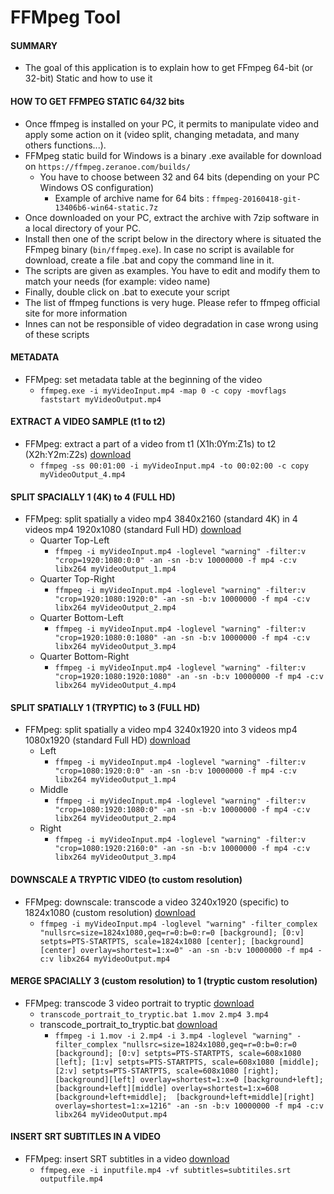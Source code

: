 # FFMpeg Tool

#### **SUMMARY**
- The goal of this application is to explain how to get FFmpeg 64-bit (or 32-bit) Static and how to use it

#### **HOW TO GET FFMPEG STATIC 64/32 bits**
- Once ffmpeg is installed on your PC, it permits to manipulate video and apply some action on it (video split, changing metadata, and many others functions...).
- FFMpeg static build for Windows is a binary .exe available for download on ```https://ffmpeg.zeranoe.com/builds/```
	- You have to choose between 32 and 64 bits (depending on your PC Windows OS configuration)
		- Example of archive name for 64 bits : ```ffmpeg-20160418-git-13406b6-win64-static.7z```
- Once downloaded on your PC, extract the archive with 7zip software in a local directory of your PC.
- Install then one of the script below in the directory where is situated the FFmpeg binary (```bin/ffmpeg.exe```). In case no script is available for download, create a file .bat and copy the command line  in it.
- The scripts are given as examples. You have to edit and modify them to match your needs (for example: video name)
- Finally, double click on .bat to execute your script
- The list of ffmpeg functions is very huge. Please refer to ffmpeg official site for more information
- Innes can not be responsible of video degradation in case wrong using of these scripts
#### **METADATA**
- FFMpeg: set metadata table at the beginning of the video
	- ```ffmpeg.exe -i myVideoInput.mp4 -map 0 -c copy -movflags faststart myVideoOutput.mp4```
#### **EXTRACT A VIDEO SAMPLE (t1 to t2)**
- FFMpeg: extract a part of a video from t1 (X1h:0Ym:Z1s) to t2 (X2h:Y2m:Z2s) [download](https://github.com/innes-labs/archives/downloads/tools/extract_a_part_of_video_T1min_to_T2min-V1.10.10.bat)
	- ```ffmpeg -ss 00:01:00 -i myVideoInput.mp4 -to 00:02:00 -c copy myVideoOutput_4.mp4```
#### **SPLIT SPACIALLY 1 (4K) to 4 (FULL HD)**
- FFMpeg: split spatially a video mp4 3840x2160 (standard 4K) in 4 videos mp4 1920x1080 (standard Full HD) [download](https://github.com/innes-labs/archives/downloads/tools/crop_4-V1.10.10.bat)
	- Quarter Top-Left
		- ```ffmpeg -i myVideoInput.mp4 -loglevel "warning" -filter:v "crop=1920:1080:0:0" -an -sn -b:v 10000000 -f mp4 -c:v libx264 myVideoOutput_1.mp4```
	- Quarter Top-Right
		- ```ffmpeg -i myVideoInput.mp4 -loglevel "warning" -filter:v "crop=1920:1080:1920:0" -an -sn -b:v 10000000 -f mp4 -c:v libx264 myVideoOutput_2.mp4```
	- Quarter Bottom-Left
		- ```ffmpeg -i myVideoInput.mp4 -loglevel "warning" -filter:v "crop=1920:1080:0:1080" -an -sn -b:v 10000000 -f mp4 -c:v libx264 myVideoOutput_3.mp4```
	- Quarter Bottom-Right
		- ```ffmpeg -i myVideoInput.mp4 -loglevel "warning" -filter:v "crop=1920:1080:1920:1080" -an -sn -b:v 10000000 -f mp4 -c:v libx264 myVideoOutput_4.mp4```
#### **SPLIT SPATIALLY 1 (TRYPTIC) to 3 (FULL HD)**
- FFMpeg: split spatially a video mp4 3240x1920 into 3 videos mp4 1080x1920 (standard Full HD) [download](https://github.com/innes-labs/archives/downloads/tools/crop_3_tryptic-V1.10.10.bat)
	- Left
		- ```ffmpeg -i myVideoInput.mp4 -loglevel "warning" -filter:v "crop=1080:1920:0:0" -an -sn -b:v 10000000 -f mp4 -c:v libx264 myVideoOutput_1.mp4```
	- Middle
		- ```ffmpeg -i myVideoInput.mp4 -loglevel "warning" -filter:v "crop=1080:1920:1080:0" -an -sn -b:v 10000000 -f mp4 -c:v libx264 myVideoOutput_2.mp4```
	- Right
		- ```ffmpeg -i myVideoInput.mp4 -loglevel "warning" -filter:v "crop=1080:1920:2160:0" -an -sn -b:v 10000000 -f mp4 -c:v libx264 myVideoOutput_3.mp4```
#### **DOWNSCALE A TRYPTIC VIDEO (to custom resolution)**
- FFMpeg: downscale: transcode a video  3240x1920 (specific) to 1824x1080 (custom resolution) [download](https://github.com/innes-labs/archives/downloads/tools/transcode_3240p-V1.10.10.bat)
	- ```ffmpeg -i myVideoInput.mp4 -loglevel "warning" -filter_complex "nullsrc=size=1824x1080,geq=r=0:b=0:r=0 [background]; [0:v] setpts=PTS-STARTPTS, scale=1824x1080 [center]; [background][center] overlay=shortest=1:x=0" -an -sn -b:v 10000000 -f mp4 -c:v libx264 myVideoOutput.mp4```
#### **MERGE SPACIALLY 3 (custom resolution) to 1 (tryptic custom resolution)**
- FFMpeg: transcode 3 video portrait to tryptic [download](https://github.com/innes-labs/archives/downloads/tools/tryptic_for_3_files-V1.10.10.bat)
	- ```transcode_portrait_to_tryptic.bat 1.mov 2.mp4 3.mp4```
	- transcode_portrait_to_tryptic.bat [download](https://github.com/innes-labs/archives/downloads/tools/transcode_portrait_to_tryptic-V1.10.10.bat)
		- ```ffmpeg -i 1.mov -i 2.mp4 -i 3.mp4 -loglevel "warning" -filter_complex "nullsrc=size=1824x1080,geq=r=0:b=0:r=0 [background]; [0:v] setpts=PTS-STARTPTS, scale=608x1080 [left]; [1:v] setpts=PTS-STARTPTS, scale=608x1080 [middle]; [2:v] setpts=PTS-STARTPTS, scale=608x1080 [right]; [background][left] overlay=shortest=1:x=0 [background+left]; [background+left][middle] overlay=shortest=1:x=608 [background+left+middle];  [background+left+middle][right] overlay=shortest=1:x=1216" -an -sn -b:v 10000000 -f mp4 -c:v libx264 myVideoOutput.mp4```
#### **INSERT SRT SUBTITLES IN A VIDEO**
- FFMpeg: insert SRT subtitles in a video [download](https://github.com/innes-labs/archives/downloads/tools/insert_subtitle_from_srt-V1.10.10.bat)
	- ```ffmpeg.exe -i inputfile.mp4 -vf subtitles=subtitiles.srt outputfile.mp4```
